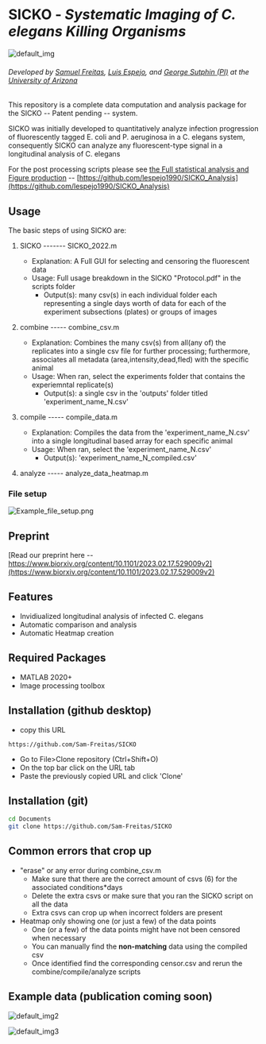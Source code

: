 # SICKO - _**S**ystematic **I**maging of **C**. elegans **K**illing **O**rganisms_

![default_img](https://github.com/Sam-Freitas/SICKO/blob/main/scripts/analysis/out1.png)

###### Developed by [Samuel Freitas](https://github.com/Sam-Freitas), [Luis Espejo](https://github.com/lespejo1990), and [George Sutphin (PI)](https://mcb.arizona.edu/profile/george-sutphin) at the [University of Arizona](https://mcb.arizona.edu/)

This repository is a complete data computation and analysis package for the SICKO -- Patent pending -- system.

SICKO was initially developed to quantitatively analyze infection progression of fluorescently tagged E. coli and P. aeruginosa in a C. elegans system, consequently SICKO can analyze any fluorescent-type signal in a longitudinal analysis of C. elegans

For the post processing scripts please see [the Full statistical analysis and Figure production](https://github.com/lespejo1990/SICKO_Analysis) -- [https://github.com/lespejo1990/SICKO_Analysis](https://github.com/lespejo1990/SICKO_Analysis)

## Usage

The basic steps of using SICKO are:

1) SICKO ------- SICKO_2022.m
    - Explanation: A Full GUI for selecting and censoring the fluorescent data
    - Usage: Full usage breakdown in the SICKO "Protocol.pdf" in the scripts folder
        - Output(s): many csv(s) in each individual folder each representing a single days worth of data for each of the experiment subsections (plates) or groups of images

2) combine ----- combine_csv.m
    - Explanation: Combines the many csv(s) from all(any of) the replicates into a single csv file for further processing; furthermore, associates all metadata (area,intensity,dead,fled) with the specific animal
    - Usage: When ran, select the experiments folder that contains the experiemntal replicate(s)
        - Output(s): a single csv in the 'outputs' folder titled 'experiment_name_N.csv'

3) compile ----- compile_data.m
    - Explanation: Compiles the data from the 'experiment_name_N.csv' into a single longitudinal based array for each specific animal
    - Usage: When ran, select the 'experiment_name_N.csv'
        - Output(s): 'experiment_name_N_compiled.csv'

4) analyze ----- analyze_data_heatmap.m

### File setup

![Example_file_setup.png](https://github.com/Sam-Freitas/SICKO/blob/main/scripts/analysis/out1.png)

## Preprint

[Read our preprint here -- https://www.biorxiv.org/content/10.1101/2023.02.17.529009v2](https://www.biorxiv.org/content/10.1101/2023.02.17.529009v2)

## Features

- Invidiualized longitudinal analysis of infected C. elegans
- Automatic comparison and analysis
- Automatic Heatmap creation

## Required Packages

- MATLAB 2020+
- Image processing toolbox

## Installation (github desktop)

- copy this URL

 ```
 https://github.com/Sam-Freitas/SICKO
 ```

- Go to File>Clone repository (Ctrl+Shift+O)
- On the top bar click on the URL tab
- Paste the previously copied URL and click 'Clone'

## Installation (git)

```sh
cd Documents
git clone https://github.com/Sam-Freitas/SICKO
```

## Common errors that crop up

- "erase" or any error during combine_csv.m
  - Make sure that there are the correct amount of csvs (6) for the associated conditions*days
  - Delete the extra csvs or make sure that you ran the SICKO script on all the data
  - Extra csvs can crop up when incorrect folders are present
- Heatmap only showing one (or just a few) of the data points
  - One (or a few) of the data points might have not been censored when necessary
  - You can manually find the **non-matching** data using the compiled csv
  - Once identified find the corresponding censor.csv and rerun the combine/compile/analyze scripts

## Example data (publication coming soon)

![default_img2](https://github.com/Sam-Freitas/SICKO/blob/main/scripts/analysis/out2.png)

![default_img3](https://github.com/Sam-Freitas/SICKO/blob/main/scripts/analysis/out3.png)
